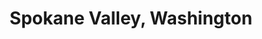 ---
title: Spokane Valley, Washington
url: /spokane-valley-washington/
latitude: 47.666
longitude: -117.188
---